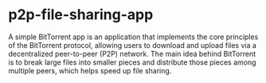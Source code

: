 # p2p-file-sharing-app

A simple BitTorrent app is an application that implements the core principles of the BitTorrent protocol, allowing users to download and upload files via a decentralized peer-to-peer (P2P) network. The main idea behind BitTorrent is to break large files into smaller pieces and distribute those pieces among multiple peers, which helps speed up file sharing.

